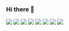 ### Hi there 👋

<!--
**WestSix/WestSix** is a ✨ _special_ ✨ repository because its `README.md` (this file) appears on your GitHub profile.

Here are some ideas to get you started:

- 🔭 I’m currently working on ...
- 🌱 I’m currently learning ...
- 👯 I’m looking to collaborate on ...
- 🤔 I’m looking for help with ...
- 💬 Ask me about ...
- 📫 How to reach me: ...
- 😄 Pronouns: ...
- ⚡ Fun fact: ...
-->
<!--깃헙 레포 사용 언어 수-->
<img src="https://img.shields.io/github/languages/count/beygee/survive">
<!--깃헙 레포 최다 빈도 언어-->
<img src="https://img.shields.io/github/languages/top/beygee/survive">
<!--깃헙 레포 코드 용량-->
<img src="https://img.shields.io/github/languages/code-size/beygee/survive">
<!--깃헙 레포 용량-->
<img src="https://img.shields.io/github/repo-size/beygee/survive">
<!--깃헙 레포 오픈 이슈 개수-->
<img src="https://img.shields.io/github/issues/beygee/survive">
<!--깃헙 레포 닫힌 이슈 개수-->
<img src="https://img.shields.io/github/issues-closed/beygee/survive">
<!--깃헙 레포 주간 커밋 수-->
<img src="https://img.shields.io/github/commit-activity/w/beygee/survive">
<!--깃헙 레포 라스트 커밋 날짜-->
<img src="https://img.shields.io/github/last-commit/beygee/survive">

